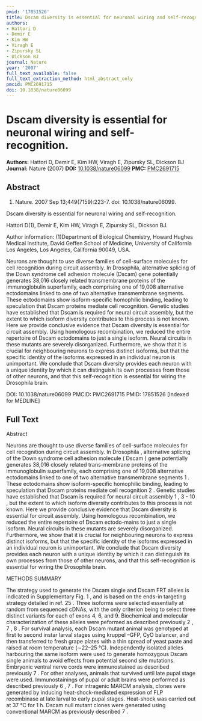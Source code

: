 ```yaml
---
pmid: '17851526'
title: Dscam diversity is essential for neuronal wiring and self-recognition.
authors:
- Hattori D
- Demir E
- Kim HW
- Viragh E
- Zipursky SL
- Dickson BJ
journal: Nature
year: '2007'
full_text_available: false
full_text_extraction_method: html_abstract_only
pmcid: PMC2691715
doi: 10.1038/nature06099
---
```


# Dscam diversity is essential for neuronal wiring and self-recognition.
**Authors:** Hattori D, Demir E, Kim HW, Viragh E, Zipursky SL, Dickson BJ
**Journal:** Nature (2007)
**DOI:** [10.1038/nature06099](https://doi.org/10.1038/nature06099)
**PMC:** [PMC2691715](https://www.ncbi.nlm.nih.gov/pmc/articles/PMC2691715/)

## Abstract

1. Nature. 2007 Sep 13;449(7159):223-7. doi: 10.1038/nature06099.

Dscam diversity is essential for neuronal wiring and self-recognition.

Hattori D(1), Demir E, Kim HW, Viragh E, Zipursky SL, Dickson BJ.

Author information:
(1)Department of Biological Chemistry, Howard Hughes Medical Institute, David 
Geffen School of Medicine, University of California Los Angeles, Los Angeles, 
California 90049, USA.

Neurons are thought to use diverse families of cell-surface molecules for cell 
recognition during circuit assembly. In Drosophila, alternative splicing of the 
Down syndrome cell adhesion molecule (Dscam) gene potentially generates 38,016 
closely related transmembrane proteins of the immunoglobulin superfamily, each 
comprising one of 19,008 alternative ectodomains linked to one of two 
alternative transmembrane segments. These ectodomains show isoform-specific 
homophilic binding, leading to speculation that Dscam proteins mediate cell 
recognition. Genetic studies have established that Dscam is required for neural 
circuit assembly, but the extent to which isoform diversity contributes to this 
process is not known. Here we provide conclusive evidence that Dscam diversity 
is essential for circuit assembly. Using homologous recombination, we reduced 
the entire repertoire of Dscam ectodomains to just a single isoform. Neural 
circuits in these mutants are severely disorganized. Furthermore, we show that 
it is crucial for neighbouring neurons to express distinct isoforms, but that 
the specific identity of the isoforms expressed in an individual neuron is 
unimportant. We conclude that Dscam diversity provides each neuron with a unique 
identity by which it can distinguish its own processes from those of other 
neurons, and that this self-recognition is essential for wiring the Drosophila 
brain.

DOI: 10.1038/nature06099
PMCID: PMC2691715
PMID: 17851526 [Indexed for MEDLINE]

## Full Text

Abstract

Neurons are thought to use diverse families of cell-surface molecules for cell recognition during circuit assembly. In Drosophila , alternative splicing of the Down syndrome cell adhesion molecule ( Dscam ) gene potentially generates 38,016 closely related trans-membrane proteins of the immunoglobulin superfamily, each comprising one of 19,008 alternative ectodomains linked to one of two alternative transmembrane segments 1 . These ectodomains show isoform-specific homophilic binding, leading to speculation that Dscam proteins mediate cell recognition 2 . Genetic studies have established that Dscam is required for neural circuit assembly 1 , 3 - 10 , but the extent to which isoform diversity contributes to this process is not known. Here we provide conclusive evidence that Dscam diversity is essential for circuit assembly. Using homologous recombination, we reduced the entire repertoire of Dscam ectodo-mains to just a single isoform. Neural circuits in these mutants are severely disorganized. Furthermore, we show that it is crucial for neighbouring neurons to express distinct isoforms, but that the specific identity of the isoforms expressed in an individual neuron is unimportant. We conclude that Dscam diversity provides each neuron with a unique identity by which it can distinguish its own processes from those of other neurons, and that this self-recognition is essential for wiring the Drosophila brain.

METHODS SUMMARY

The strategy used to generate the Dscam single and Dscam FRT alleles is indicated in Supplementary Fig. 1 , and is based on the ends-in targeting strategy detailed in ref. 25 . Three isoforms were selected essentially at random from sequenced cDNAs, with the only criterion being to select three distinct variants for each of exons 4, 6, and 9. Biochemical and molecular characterization of these alleles were peformed as described previously 2 , 7 , 8 . For survival analysis, each Dscam mutant animal was genotyped at first to second instar larval stages using kruppel –GFP, CyO balancer, and then transferred to fresh grape plates with a thin spread of yeast paste and raised at room temperature (∼22–25 °C). Independently isolated alleles harbouring the same isoform were used to generate homozygous Dscam single animals to avoid effects from potential second site mutations. Embryonic ventral nerve cords were immunostained as described previously 7 . For other analyses, animals that survived until late pupal stage were used. Immunostainings of pupal or adult brains were performed as described previously 6 , 7 . For intragenic MARCM analysis, clones were generated by inducing heat-shock-mediated expression of FLP recombinase at late larval to early pupal stages. Heat-shock was carried out at 37 °C for 1 h. Dscam null mutant clones were generated using conventional MARCM as previously described 7 .
